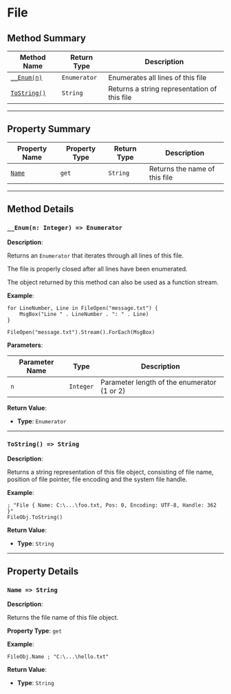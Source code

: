 # File

## Method Summary

| Method Name               | Return Type  | Description                                  |
| ------------------------- | ------------ | -------------------------------------------- |
| [`__Enum(n)`](#__Enum)    | `Enumerator` | Enumerates all lines of this file            |
| [`ToString()`](#ToString) | `String`     | Returns a string representation of this file |

---

## Property Summary

| Property Name   | Property Type | Return Type | Description                   |
| --------------- | ------------- | ----------- | ----------------------------- |
| [`Name`](#Name) | `get`         | `String`    | Returns the name of this file |

---

## Method Details

<a id="__Enum"></a>

### `__Enum(n: Integer) => Enumerator`

**Description**:

Returns an `Enumerator` that iterates through all lines of this file.

The file is properly closed after all lines have been enumerated.

The object returned by this method can also be used as a function stream.

**Example**:

```ahk
for LineNumber, Line in FileOpen("message.txt") {
    MsgBox("Line " . LineNumber . ": " . Line)
}

FileOpen("message.txt").Stream().ForEach(MsgBox)
```

**Parameters**:

| Parameter Name | Type      | Description                                 |
| -------------- | --------- | ------------------------------------------- |
| `n`            | `Integer` | Parameter length of the enumerator (1 or 2) |

**Return Value**:

- **Type**: `Enumerator`

---

<a id="ToString"></a>

### `ToString() => String`

**Description**:

Returns a string representation of this file object, consisting of file name,
position of file pointer, file encoding and the system file handle.

**Example**:

```ahk
; "File { Name: C:\...\foo.txt, Pos: 0, Encoding: UTF-8, Handle: 362 }"
FileObj.ToString()
```

**Return Value**:

- **Type**: `String`

---

## Property Details

<a id="Name"></a>

### `Name => String`

**Description**:

Returns the file name of this file object.

**Property Type**: `get`

**Example**:

```ahk
FileObj.Name ; "C:\...\hello.txt"
```

**Return Value**:

- **Type**: `String`

